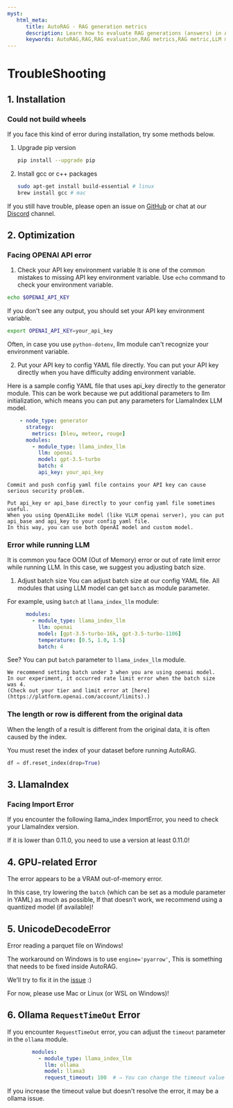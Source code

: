 ```yaml
---
myst:
   html_meta:
      title: AutoRAG - RAG generation metrics
      description: Learn how to evaluate RAG generations (answers) in AutoRAG
      keywords: AutoRAG,RAG,RAG evaluation,RAG metrics,RAG metric,LLM metric
---
```

# TroubleShooting

## 1. Installation

### Could not build wheels
If you face this kind of error during installation, try some methods below.

1. Upgrade pip version
    ```bash
    pip install --upgrade pip
    ```

2. Install gcc or c++ packages
    ```bash
    sudo apt-get install build-essential # linux
    brew install gcc # mac
    ```

If you still have trouble, please open an issue on [GitHub](https://github.com/Marker-Inc-Korea/AutoRAG/issues) or chat at our [Discord](https://discord.gg/P4DYXfmSAs) channel.

## 2. Optimization

### Facing OPENAI API error

1. Check your API key environment variable
It is one of the common mistakes to missing API key environment variable.
Use `echo` command to check your environment variable.

```bash
echo $OPENAI_API_KEY
```

If you don't see any output, you should set your API key environment variable.
```bash
export OPENAI_API_KEY=your_api_key
```

Often, in case you use `python-dotenv`, llm module can't recognize your environment variable.

2. Put your API key to config YAML file directly.
You can put your API key directly when you have difficulty adding environment variable.

Here is a sample config YAML file that uses api_key directly to the generator module.
This can be work because we put additional parameters to llm initialization,
which means you can put any parameters for LlamaIndex LLM model.
```yaml
    - node_type: generator
      strategy:
        metrics: [bleu, meteor, rouge]
      modules:
        - module_type: llama_index_llm
          llm: openai
          model: gpt-3.5-turbo
          batch: 4
          api_key: your_api_key
```

```{warning}
Commit and push config yaml file contains your API key can cause serious security problem.
```

```{tip}
Put api_key or api_base directly to your config yaml file sometimes useful.
When you using OpenAILike model (like VLLM openai server), you can put api_base and api_key to your config yaml file.
In this way, you can use both OpenAI model and custom model.
```

### Error while running LLM

It is common you face OOM (Out of Memory) error or out of rate limit error while running LLM.
In this case, we suggest you adjusting batch size.

1. Adjust batch size
You can adjust batch size at our config YAML file.
All modules that using LLM model can get `batch` as module parameter.

For example, using `batch` at `llama_index_llm` module:

```yaml
      modules:
        - module_type: llama_index_llm
          llm: openai
          model: [gpt-3.5-turbo-16k, gpt-3.5-turbo-1106]
          temperature: [0.5, 1.0, 1.5]
          batch: 4
```

See? You can put `batch` parameter to `llama_index_llm` module.

```{tip}
We recommend setting batch under 3 when you are using openai model.
In our experiment, it occurred rate limit error when the batch size was 4.
(Check out your tier and limit error at [here](https://platform.openai.com/account/limits).)
```

### The length or row is different from the original data

When the length of a result is different from the original data, it is often caused by the index.

You must reset the index of your dataset before running AutoRAG.

```python
df = df.reset_index(drop=True)
```

## 3. LlamaIndex

### Facing Import Error

If you encounter the following llama_index ImportError, you need to check your LlamaIndex version.

If it is lower than 0.11.0, you need to use a version at least 0.11.0!

## 4. GPU-related Error

The error appears to be a VRAM out-of-memory error.

In this case, try lowering the `batch` (which can be set as a module parameter in YAML) as much as possible,
If that doesn't work, we recommend using a quantized model (if available)!

## 5. UnicodeDecodeError

Error reading a parquet file on Windows!

The workaround on Windows is to use `engine='pyarrow'`,
This is something that needs to be fixed inside AutoRAG.

We’ll try to fix it in the [issue](https://github.com/Marker-Inc-Korea/AutoRAG/issues/494) :)

For now, please use Mac or Linux (or WSL on Windows)!

## 6. Ollama `RequestTimeOut` Error

If you encounter `RequestTimeOut` error, you can adjust the `timeout` parameter in the `ollama` module.

```yaml
        modules:
          - module_type: llama_index_llm
            llm: ollama
            model: llama3
            request_timeout: 100  # ⇒ You can change the timeout value
```

If you increase the timeout value but doesn't resolve the error, it may be a ollama issue.
